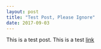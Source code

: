 ```yaml
---
layout: post
title: "Test Post, Please Ignore"
date: 2017-09-03
---
```


This is a test post.
This is a test [link](https://mr664.github.io)
